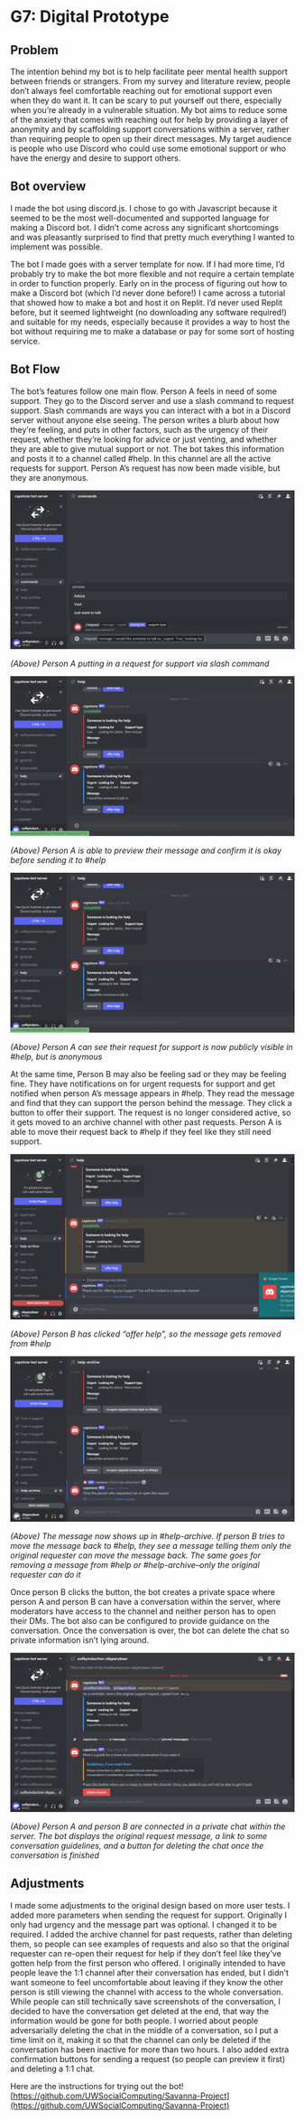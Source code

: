 # G7: Digital Prototype
## Problem

The intention behind my bot is to help facilitate peer mental health support between friends or strangers. From my survey and literature review, people don’t always feel comfortable reaching out for emotional support even when they do want it. It can be scary to put yourself out there, especially when you’re already in a vulnerable situation. My bot aims to reduce some of the anxiety that comes with reaching out for help by providing a layer of anonymity and by scaffolding support conversations within a server, rather than requiring people to open up their direct messages. My target audience is people who use Discord who could use some emotional support or who have the energy and desire to support others.

## Bot overview

I made the bot using discord.js. I chose to go with Javascript because it seemed to be the most well-documented and supported language for making a Discord bot. I didn’t come across any significant shortcomings and was pleasantly surprised to find that pretty much everything I wanted to implement was possible. 

The bot I made goes with a server template for now. If I had more time, I’d probably try to make the bot more flexible and not require a certain template in order to function properly. Early on in the process of figuring out how to make a Discord bot (which I’d never done before!) I came across a tutorial that showed how to make a bot and host it on Replit. I’d never used Replit before, but it seemed lightweight (no downloading any software required!) and suitable for my needs, especially because it provides a way to host the bot without requiring me to make a database or pay for some sort of hosting service. 

## Bot Flow

The bot’s features follow one main flow. Person A feels in need of some support. They go to the Discord server and use a slash command to request support. Slash commands are ways you can interact with a bot in a Discord server without anyone else seeing. The person writes a blurb about how they’re feeling, and puts in other factors, such as the urgency of their request, whether they’re looking for advice or just venting, and whether they are able to give mutual support or not. The bot takes this information and posts it to a channel called #help. In this channel are all the active requests for support. Person A’s request has now been made visible, but they are anonymous. 

![Screenshot from Discord prototype](img/G7_1.png)

_(Above) Person A putting in a request for support via slash command_

![Screenshot from Discord prototype](img/G7_3.png)

_(Above) Person A is able to preview their message and confirm it is okay before sending it to #help_

![Screenshot from Discord prototype](img/G7_3.png)

_(Above) Person A can see their request for support is now publicly visible in #help, but is anonymous_

At the same time, Person B may also be feeling sad or they may be feeling fine. They have notifications on for urgent requests for support and get notified when person A’s message appears in #help. They read the message and find that they can support the person behind the message. They click a button to offer their support. The request is no longer considered active, so it gets moved to an archive channel with other past requests. Person A is able to move their request back to #help if they feel like they still need support. 

![Screenshot from Discord prototype](img/G7_4.png)

_(Above) Person B has clicked “offer help”, so the message gets removed from #help_

![Screenshot from Discord prototype](img/G7_5.png)

_(Above) The message now shows up in #help-archive. If person B tries to move the message back to #help, they see a message telling them only the original requester can move the message back. The same goes for removing a message from #help or #help-archive–only the original requester can do it_

Once person B clicks the button, the bot creates a private space where person A and person B can have a conversation within the server, where moderators have access to the channel and neither person has to open their DMs. The bot also can be configured to provide guidance on the conversation. Once the conversation is over, the bot can delete the chat so private information isn’t lying around. 

![Screenshot from Discord prototype](img/G7_6.png)

_(Above) Person A and person B are connected in a private chat within the server. The bot displays the original request message, a link to some conversation guidelines, and a button for deleting the chat once the conversation is finished_

## Adjustments

I made some adjustments to the original design based on more user tests. I added more parameters when sending the request for support. Originally I only had urgency and the message part was optional. I changed it to be required. I added the archive channel for past requests, rather than deleting them, so people can see examples of requests and also so that the original requester can re-open their request for help if they don’t feel like they’ve gotten help from the first person who offered. I originally intended to have people leave the 1:1 channel after their conversation has ended, but I didn’t want someone to feel uncomfortable about leaving if they know the other person is still viewing the channel with access to the whole conversation. While people can still technically save screenshots of the conversation, I decided to have the conversation get deleted at the end, that way the information would be gone for both people. I worried about people adversarially deleting the chat in the middle of a conversation, so I put a time limit on it, making it so that the channel can only be deleted if the conversation has been inactive for more than two hours. I also added extra confirmation buttons for sending a request (so people can preview it first) and deleting a 1:1 chat.

Here are the instructions for trying out the bot! [https://github.com/UWSocialComputing/Savanna-Project](https://github.com/UWSocialComputing/Savanna-Project) 

